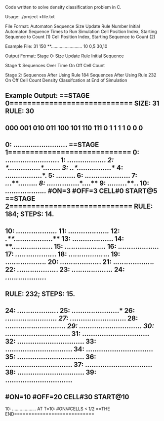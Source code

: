 Code written to solve density classification problem in C.

Usage: ./project <file.txt

File Format:
Automaton Sequence Size
Update Rule Number
Initial Automaton Sequence
Times to Run Simulation
Cell Position Index, Starting Sequence to Count (1)
Cell Position Index, Starting Sequence to Count (2)

Example File:
31
150
**..........*..*..*..........*.
10
0,5
30,10

Output Format:
Stage 0:
Size
Update Rule
Initial Sequence

Stage 1:
Sequences Over Time
On Off Cell Count

Stage 2:
Sequences After Using Rule 184
Sequences After Using Rule 232
On Off Cell Count
Density Classifcation at End of Simulation

Example Output:
==STAGE 0============================
SIZE: 31
RULE: 30
-------------------------------------
 000 001 010 011 100 101 110 111
  0   1   1   1   1   0   0   0 
-------------------------------------
   0: **..........*..*..*..........*.
==STAGE 1============================
   0: **..........*..*..*..........*.
   1: *.*........*********........**.
   2: *.**......**........*......**..
   3: *.*.*....**.*......***....**.**
   4: ..*.**..**..**....**..*..**..*.
   5: .**.*.***.***.*..**.******.****
   6: .*..*.*...*...****..*......*...
   7: *****.**.***.**...****....***..
   8: *.....*..*...*.*.**...*..**..**
   9: .*...******.**.*.*.*.*****.***.
  10: ***.**......*..*.*.*.*.....*..*
#ON=3 #OFF=3 CELL#0 START@5
==STAGE 2============================
RULE: 184; STEPS: 14.
-------------------------------------
  10: ***.**......*..*.*.*.*.....*..*
  11: **.**.*......*..*.*.*.*.....*.*
  12: *.**.*.*......*..*.*.*.*.....**
  13: .**.*.*.*......*..*.*.*.*....**
  14: **.*.*.*.*......*..*.*.*.*...*.
  15: *.*.*.*.*.*......*..*.*.*.*...*
  16: .*.*.*.*.*.*......*..*.*.*.*..*
  17: *.*.*.*.*.*.*......*..*.*.*.*..
  18: .*.*.*.*.*.*.*......*..*.*.*.*.
  19: ..*.*.*.*.*.*.*......*..*.*.*.*
  20: *..*.*.*.*.*.*.*......*..*.*.*.
  21: .*..*.*.*.*.*.*.*......*..*.*.*
  22: *.*..*.*.*.*.*.*.*......*..*.*.
  23: .*.*..*.*.*.*.*.*.*......*..*.*
  24: *.*.*..*.*.*.*.*.*.*......*..*.
-------------------------------------
RULE: 232; STEPS: 15.
-------------------------------------
  24: *.*.*..*.*.*.*.*.*.*......*..*.
  25: .*.*....*.*.*.*.*.*...........*
  26: *.*......*.*.*.*.*.............
  27: .*........*.*.*.*..............
  28: ...........*.*.*...............
  29: ............*.*................
  30: .............*.................
  31: ...............................
  32: ...............................
  33: ...............................
  34: ...............................
  35: ...............................
  36: ...............................
  37: ...............................
  38: ...............................
  39: ...............................
-------------------------------------
#ON=10 #OFF=20 CELL#30 START@10
-------------------------------------
  10: ***.**......*..*.*.*.*.....*..*
AT T=10: #ON/#CELLS < 1/2
==THE END============================



